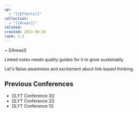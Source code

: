```yaml
---
up:
  - "[[Efforts]]"
collection:
  - "[[Areas]]"
related: 
created: 2023-08-19
rank: 1.5
---
```

~ [[Areas]] 

Linked notes needs quality guides for it to grow sustainably

Let's Raise awareness and excitement about link-based thinking.


## Previous Conferences

- [[LYT Conference 3]] 
- [[LYT Conference 2]] 
- [[LYT Conference 1]] 